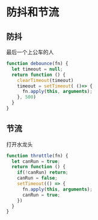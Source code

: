# 防抖和节流

## 防抖
  最后一个上公车的人
```javascript
function debounce(fn) {
  let timeout = null;
  return function () {
    clearTimeout(timeout)
    timeout = setTimeout( ()=> {
      fn.apply(this, arguments);
    }, 500)
  }
}
```

## 节流
  打开水龙头
```javascript
function throttle(fn) {
  let canRun = true;
  return function () {
    if(!canRun) return;
    canRun = false;
    setTimeout(() => {
      fn.apply(this, arguments);
      canRun = true;
    })
  }
}
```
